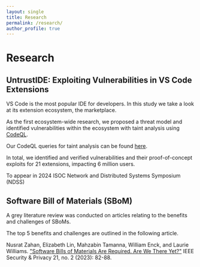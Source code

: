 ```yaml
---
layout: single
title: Research
permalink: /research/
author_profile: true
---
```


# Research

## UntrustIDE: Exploiting Vulnerabilities in VS Code Extensions

VS Code is the most popular IDE for developers. In this study we take a look at its extension ecosystem, the marketplace.

As the first ecosystem-wide research, we proposed a threat model and identified vulnerabilities within the ecosystem with taint analysis using [CodeQL](https://codeql.github.com/).

Our CodeQL queries for taint analysis can be found [here](https://github.com/s3c2/UntrustIDE).

In total, we identified and verified vulnerabilities and their proof-of-concept exploits for 21 extensions, impacting 6 million users.

To appear in 2024 ISOC Network and Distributed Systems Symposium (NDSS)

## Software Bill of Materials (SBoM)

A grey literature review was conducted on articles relating to the benefits and challenges of SBoMs.

The top 5 benefits and challenges are outlined in the following article.

Nusrat Zahan, Elizabeth Lin, Mahzabin Tamanna, William Enck, and Laurie Williams. ["Software Bills of Materials Are Required. Are We There Yet?"](https://ieeexplore.ieee.org/abstract/document/10102604?casa_token=NVD2tRbNNHUAAAAA:vbRR4xuGYuPFZgiUntR7TiZZDW-yY6juXO3XAYDyFKAPEBQ037xjRgYy6BfhP7DUrx5zgQP27g) IEEE Security & Privacy 21, no. 2 (2023): 82-88.






<!-- ## Publications -->
<!-- pub -->
